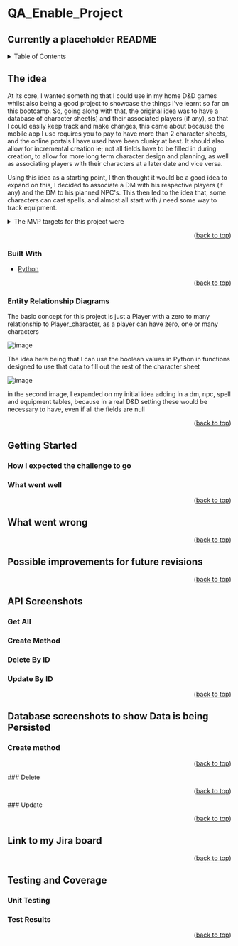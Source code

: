 # QA_Enable_Project

## Currently a placeholder README

<div id="top"></div>




<!-- PROJECT SHIELDS -->
<!--
*** I'm using markdown "reference style" links for readability.
*** Reference links are enclosed in brackets [ ] instead of parentheses ( ).
*** See the bottom of this document for the declaration of the reference variables
*** for contributors-url, forks-url, etc. This is an optional, concise syntax you may use.
*** https://www.markdownguide.org/basic-syntax/#reference-style-links
-->




<!-- PROJECT LOGO -->




<!-- TABLE OF CONTENTS -->
<details>
  <summary>Table of Contents</summary>
  <ol>
    <li>
      <a href="#The-idea">The idea</a>
        <li><a href="#built-with">Built With</a></li>
    </li>
  <li><a href="Entity-Relationship-Diagrams"> Entity Relationship Diagrams </a></li>
    <li>
      <a href="#getting-started">Getting Started</a>    
        <li><a href="#what-went-well">What went well</a></li>
        <li><a href="#what-went-wrong">What went wrong</a></li>
    </li>
    <li><a href="#Possible-improvements-for-future-revisions">Possible improvements for future revisions</a></li>
    <li><a href="#API-Screenshots">APP Screenshots</a></li>
    <li><a href="#Database-screenshots-to-show-Data-is-being-persistence">Code Snippets</a></li>
    <li><a href="#Link-to-my-jira-board">Link to my Jira board</a></li>
    <li><a href="#Test-Coverage">Test Coverage</a></li>

  </ol>
</details>


<!-- ABOUT THE PROJECT -->
## The idea
At its core, I wanted something that I could use in my home D&D games whilst also being a good project to showcase the things I've learnt so far on this bootcamp. 
So, going along with that, the original idea was to have a database of character sheet(s) and their associated players (if any), so that I could easily keep track and make changes, this came about because the mobile app I use requires you to pay to have more than 2 character sheets, and the online portals I have used have been clunky at best. 
It should also allow for incremental creation ie; not all fields have to be filled in during creation, to allow for more long term character design and planning, as well as associating players with their characters at a later date and vice versa. 

Using this idea as a starting point, I then thought it would be a good idea to expand on this, I decided to associate a DM with his respective players (if any)
and the DM to his planned NPC's. This then led to the idea that, some characters can cast spells, and almost all start with / need some way to track equipment. 


<details>
<summary>The MVP targets for this project were</summary>
<ul> 
  <li></li>
  <li></li>
  <li></li>
  <li></li>
  <li> </li>
  <li></li>
  <li></li>
  <li> </li>
 </ul>
</details>

<p align="right">(<a href="#top">back to top</a>)</p>



### Built With


* [Python](https://docs.python.org/)


<p align="right">(<a href="#top">back to top</a>)</p>

### Entity Relationship Diagrams 

The basic concept for this project is just a Player with a zero to many relationship to Player_character, as a player can have zero, one or many characters

![image](https://user-images.githubusercontent.com/81429555/154951193-dfc1e6bc-2565-4b34-8be6-8768badea6a8.png)

The idea here being that I can use the boolean values in Python in functions designed to use that data to fill out the rest of the character sheet

![image](https://user-images.githubusercontent.com/81429555/154954170-d4aa9741-9bd9-4e91-9956-526f0596ef1a.png)

in the second image, I expanded on my initial idea adding in a dm, npc, spell and equipment tables, because in a real D&D setting these would be necessary to have, even if all the fields are null

<p align="right">(<a href="#top">back to top</a>)</p>

<!-- GETTING STARTED -->
## Getting Started



### How I expected the challenge to go




### What went well


<p align="right">(<a href="#top">back to top</a>)</p>



## What went wrong

<p align="right">(<a href="#top">back to top</a>)</p>

<!-- ROADMAP -->
## Possible improvements for future revisions

<p align="right">(<a href="#top">back to top</a>)</p>



<!-- CONTRIBUTING -->
## API Screenshots

### Get All

### Create Method

### Delete By ID

### Update By ID


<p align="right">(<a href="#top">back to top</a>)</p>



## Database screenshots to show Data is being Persisted


### Create method


<p align="right">(<a href="#top">back to top</a>)</p>
### Delete


<p align="right">(<a href="#top">back to top</a>)</p>
###  Update 



<p align="right">(<a href="#top">back to top</a>)</p>




## Link to my Jira board


<p align="right">(<a href="#top">back to top</a>)</p>


## Testing and Coverage
### Unit Testing

### Test Results




<p align="right">(<a href="#top">back to top</a>)</p>
